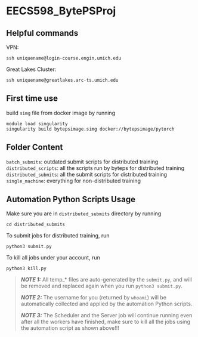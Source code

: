 # EECS598_BytePSProj

## Helpful commands
VPN: 
```
ssh uniquename@login-course.engin.umich.edu
```
Great Lakes Cluster: 
```
ssh uniquename@greatlakes.arc-ts.umich.edu
```

## First time use
build `simg` file from docker image by running
```
module load singularity
singularity build bytepsimage.simg docker://bytepsimage/pytorch
```

## Folder Content
`batch_submits`: outdated submit scripts for distributed training  
`distributed_scripts`: all the scripts run by byteps for distributed training  
`distributed_submits`: all the submit scripts for distributed training  
`single_machine`: everything for non-distributed training  

## Automation Python Scripts Usage
Make sure you are in `distributed_submits` directory by running
```
cd distributed_submits
```

To submit jobs for distributed training, run
```
python3 submit.py
```

To kill all jobs under your account, run
```
python3 kill.py
```
> **_NOTE 1:_**  All temp_* files are auto-generated by the `submit.py`, and will be removed and replaced again when you run `python3 submit.py`.  
> 
> **_NOTE 2:_**  The username for you (returned by `whoami`) will be automatically collected and applied by the automation Python scripts. 
> 
> **_NOTE 3:_**  The Scheduler and the Server job will continue running even after all the workers have finished, make sure to kill all the jobs using the automation script as shown above!!!
